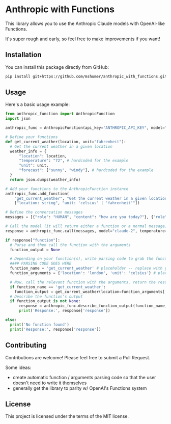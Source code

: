 # Anthropic with Functions

This library allows you to use the Anthropic Claude models with OpenAI-like Functions.

It's super rough and early, so feel free to make improvements if you want!

## Installation

You can install this package directly from GitHub:

```bash
pip install git+https://github.com/mshumer/anthropic_with_functions.git
```

## Usage

Here's a basic usage example:

```python
from anthropic_function import AnthropicFunction
import json

anthropic_func = AnthropicFunction(api_key="ANTHROPIC_API_KEY", model="claude-2", temperature=0.7, max_tokens_to_sample=500)

# Define your functions
def get_current_weather(location, unit="fahrenheit"):
  # Get the current weather in a given location
  weather_info = {
      "location": location,
      "temperature": "72", # hardcoded for the example
      "unit": unit,
      "forecast": ["sunny", "windy"], # hardcoded for the example
  }
  return json.dumps(weather_info)

# Add your functions to the AnthropicFunction instance
anthropic_func.add_function(
    "get_current_weather", "Get the current weather in a given location",
    ["location: string", "unit: 'celsius' | 'fahrenheit'"])

# Define the conversation messages
messages = [{"role": "HUMAN", "content": "how are you today?"}, {"role": "AI", "content": "I'm good, thanks for asking!"}, {"role": "HUMAN", "content": "Remind me what I just asked you?"}, {"role": "AI", "content": "You just asked me, how are you today? and I responded, I'm good, thanks for asking!"}, {"role": "HUMAN", "content": "What's the weather in London?"}]

# Call the model (it will return either a function or a normal message)
response = anthropic_func.call(messages, model="claude-2", temperature=0.8, max_tokens_to_sample=400)

if response["function"]:
  # Parse and then call the function with the arguments
  function_output = None

  # Depending on your function(s), write parsing code to grab the function name and arguments
  #### PARSING CODE GOES HERE
  function_name = 'get_current_weather' # placeholder -- replace with your parsing code that grabs the function name
  function_arguments = {'location': 'london', 'unit': 'celsius'} # placeholder -- replace with your parsing code that grabs the function arguments

  # Now, call the relevant function with the arguments, return the result as `function_output`
  if function_name == 'get_current_weather':
    function_output = get_current_weather(location=function_arguments['location'], unit=function_arguments['unit'])
  # Describe the function's output
  if function_output is not None:
      response = anthropic_func.describe_function_output(function_name, function_arguments, function_output, messages)
      print('Response:', response['response'])

else:
  print('No function found')
  print('Response:', response['response'])
```

## Contributing

Contributions are welcome! Please feel free to submit a Pull Request.

Some ideas:
- create automatic function / arguments parsing code so that the user doesn't need to write it themselves
- generally get the library to parity w/ OpenAI's Functions system

## License

This project is licensed under the terms of the MIT license.
